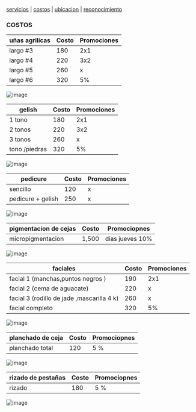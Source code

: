 [servicios](./servicios.md) | [costos](./costos.md) | [ubicacion](./ubicacion.md) | [reconocimiento](./reconocimiento)

### COSTOS 

| uñas agrilicas | Costo | Promociones |
|----------|-------|--------------|
|  largo #3 | 180 | 2x1 | 
|  largo #4 | 220 | 3x2 |
|  largo #5 | 260 | x |
|  largo #6 | 320 | 5% |

![image](https://user-images.githubusercontent.com/100151866/157765225-cfc14650-98dc-4000-a06d-71b8d3a1f4f4.png)



| gelish | Costo | Promociones |
|----------|-------|--------------|
|  1 tono | 180 | 2x1 | 
|  2 tonos  | 220 | 3x2 |
|  3 tonos | 260 | x |
|  tono /piedras | 320 | 5% |

![image](https://user-images.githubusercontent.com/100151866/157765276-61bff334-179d-4f83-928b-0f6a35ef01c6.png)



| pedicure | Costo | Promociones |
|----------|-------|--------------|
| sencillo | 120 | x | 
| pedicure + gelish | 250 | x |

![image](https://user-images.githubusercontent.com/100151866/157765324-f054aab1-6590-4a20-8aea-e38b29641a31.png)


| pigmentacion de cejas  | Costo | Promociopnes |
|----------|-------|--------------|
| micropigmentacion | 1,500| dias jueves 10%| 


![image](https://user-images.githubusercontent.com/100151866/157765515-6b4b6944-ecad-4d12-826f-76da748396fd.png)


| faciales | Costo | Promociones |
|----------|-------|--------------|
|  facial 1 (manchas,puntos negros ) | 190 | 2x1 | 
|  facial 2 (cema de aguacate) | 220 | x |
|  facial 3 (rodillo de jade ,mascarilla 4 k) | 260 | x |
|  facial completo  | 320 | 5% |


![image](https://user-images.githubusercontent.com/100151866/157765562-7f9b05bf-db14-4451-aa4f-2d23b48c5843.png)



| planchado de ceja | Costo | Promociopnes |
|----------|-------|--------------|
| planchado total| 120 | 5 % |


![image](https://user-images.githubusercontent.com/100151866/157765706-dfa472e1-b1a0-4f24-8ecc-69c9c75a7f84.png)


| rizado de pestañas  | Costo | Promociopnes |
|----------|-------|--------------|
| rizado | 180 | 5 % | 

![image](https://user-images.githubusercontent.com/100151866/157765760-ff2e6d41-c57f-4b1f-8713-3599b1c0e7c6.png)

